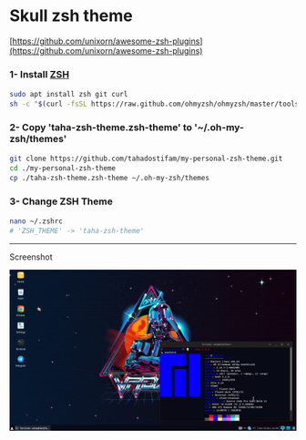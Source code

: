 # Skull zsh theme

[https://github.com/unixorn/awesome-zsh-plugins](https://github.com/unixorn/awesome-zsh-plugins)

### 1- Install [ZSH](https://ohmyz.sh/)   
```bash
sudo apt install zsh git curl
sh -c "$(curl -fsSL https://raw.github.com/ohmyzsh/ohmyzsh/master/tools/install.sh)"
```
### 2- Copy 'taha-zsh-theme.zsh-theme' to '~/.oh-my-zsh/themes'
```bash
git clone https://github.com/tahadostifam/my-personal-zsh-theme.git
cd ./my-personal-zsh-theme
cp ./taha-zsh-theme.zsh-theme ~/.oh-my-zsh/themes
```
### 3- Change ZSH Theme
```bash
nano ~/.zshrc
# 'ZSH_THEME' -> 'taha-zsh-theme'
```

***
Screenshot

![skull zsh theme screenshot in manjaro-linux](https://github.com/tahadostifam/tahadostifam/raw/main/desktop10.png)
